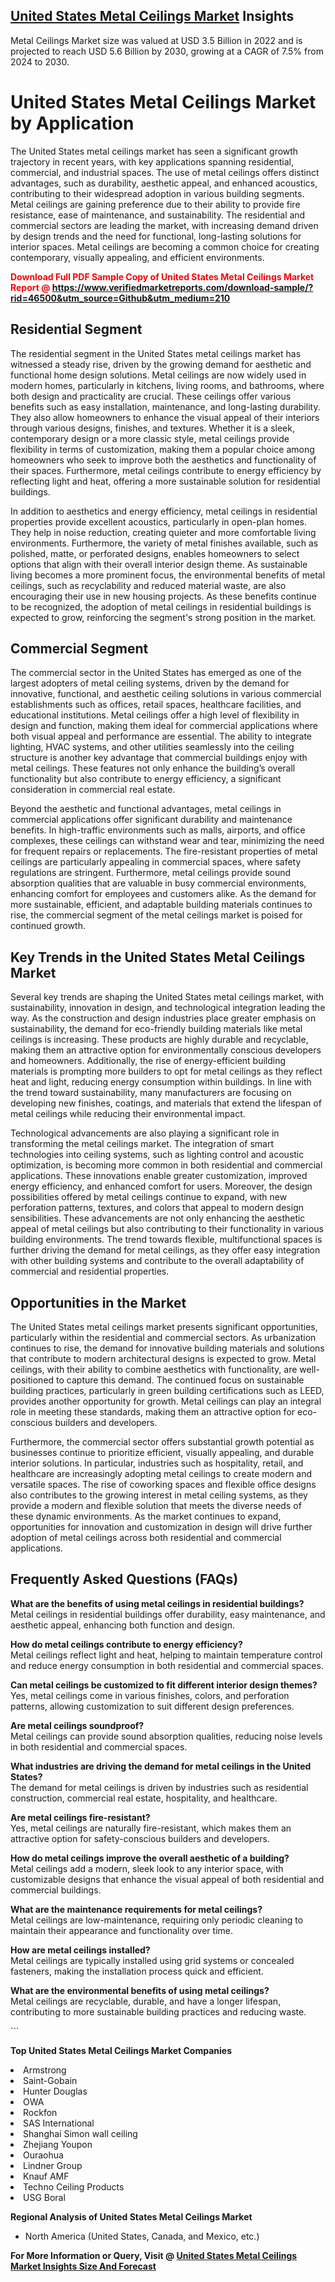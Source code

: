 <h2><a href="https://www.verifiedmarketreports.com/download-sample/?rid=46500&amp;utm_source=Github&amp;utm_medium=210" target="_blank">United States Metal Ceilings Market</a> Insights</h2><p>Metal Ceilings Market size was valued at USD 3.5 Billion in 2022 and is projected to reach USD 5.6 Billion by 2030, growing at a CAGR of 7.5% from 2024 to 2030.</p><p><h1>United States Metal Ceilings Market by Application</h1><p>The United States metal ceilings market has seen a significant growth trajectory in recent years, with key applications spanning residential, commercial, and industrial spaces. The use of metal ceilings offers distinct advantages, such as durability, aesthetic appeal, and enhanced acoustics, contributing to their widespread adoption in various building segments. Metal ceilings are gaining preference due to their ability to provide fire resistance, ease of maintenance, and sustainability. The residential and commercial sectors are leading the market, with increasing demand driven by design trends and the need for functional, long-lasting solutions for interior spaces. Metal ceilings are becoming a common choice for creating contemporary, visually appealing, and efficient environments. <strong><p><span class=""><span style="color: #ff0000;"><strong>Download Full PDF Sample Copy of United States Metal Ceilings Market Report</strong> @ </span><a href="https://www.verifiedmarketreports.com/download-sample/?rid=46500&amp;utm_source=Github&amp;utm_medium=210" target="_blank">https://www.verifiedmarketreports.com/download-sample/?rid=46500&amp;utm_source=Github&amp;utm_medium=210</a></span></p></strong></p><h2>Residential Segment</h2><p>The residential segment in the United States metal ceilings market has witnessed a steady rise, driven by the growing demand for aesthetic and functional home design solutions. Metal ceilings are now widely used in modern homes, particularly in kitchens, living rooms, and bathrooms, where both design and practicality are crucial. These ceilings offer various benefits such as easy installation, maintenance, and long-lasting durability. They also allow homeowners to enhance the visual appeal of their interiors through various designs, finishes, and textures. Whether it is a sleek, contemporary design or a more classic style, metal ceilings provide flexibility in terms of customization, making them a popular choice among homeowners who seek to improve both the aesthetics and functionality of their spaces. Furthermore, metal ceilings contribute to energy efficiency by reflecting light and heat, offering a more sustainable solution for residential buildings.</p><p>In addition to aesthetics and energy efficiency, metal ceilings in residential properties provide excellent acoustics, particularly in open-plan homes. They help in noise reduction, creating quieter and more comfortable living environments. Furthermore, the variety of metal finishes available, such as polished, matte, or perforated designs, enables homeowners to select options that align with their overall interior design theme. As sustainable living becomes a more prominent focus, the environmental benefits of metal ceilings, such as recyclability and reduced material waste, are also encouraging their use in new housing projects. As these benefits continue to be recognized, the adoption of metal ceilings in residential buildings is expected to grow, reinforcing the segment's strong position in the market.</p><h2>Commercial Segment</h2><p>The commercial sector in the United States has emerged as one of the largest adopters of metal ceiling systems, driven by the demand for innovative, functional, and aesthetic ceiling solutions in various commercial establishments such as offices, retail spaces, healthcare facilities, and educational institutions. Metal ceilings offer a high level of flexibility in design and function, making them ideal for commercial applications where both visual appeal and performance are essential. The ability to integrate lighting, HVAC systems, and other utilities seamlessly into the ceiling structure is another key advantage that commercial buildings enjoy with metal ceilings. These features not only enhance the building’s overall functionality but also contribute to energy efficiency, a significant consideration in commercial real estate.</p><p>Beyond the aesthetic and functional advantages, metal ceilings in commercial applications offer significant durability and maintenance benefits. In high-traffic environments such as malls, airports, and office complexes, these ceilings can withstand wear and tear, minimizing the need for frequent repairs or replacements. The fire-resistant properties of metal ceilings are particularly appealing in commercial spaces, where safety regulations are stringent. Furthermore, metal ceilings provide sound absorption qualities that are valuable in busy commercial environments, enhancing comfort for employees and customers alike. As the demand for more sustainable, efficient, and adaptable building materials continues to rise, the commercial segment of the metal ceilings market is poised for continued growth.</p><h2>Key Trends in the United States Metal Ceilings Market</h2><p>Several key trends are shaping the United States metal ceilings market, with sustainability, innovation in design, and technological integration leading the way. As the construction and design industries place greater emphasis on sustainability, the demand for eco-friendly building materials like metal ceilings is increasing. These products are highly durable and recyclable, making them an attractive option for environmentally conscious developers and homeowners. Additionally, the rise of energy-efficient building materials is prompting more builders to opt for metal ceilings as they reflect heat and light, reducing energy consumption within buildings. In line with the trend toward sustainability, many manufacturers are focusing on developing new finishes, coatings, and materials that extend the lifespan of metal ceilings while reducing their environmental impact.</p><p>Technological advancements are also playing a significant role in transforming the metal ceilings market. The integration of smart technologies into ceiling systems, such as lighting control and acoustic optimization, is becoming more common in both residential and commercial applications. These innovations enable greater customization, improved energy efficiency, and enhanced comfort for users. Moreover, the design possibilities offered by metal ceilings continue to expand, with new perforation patterns, textures, and colors that appeal to modern design sensibilities. These advancements are not only enhancing the aesthetic appeal of metal ceilings but also contributing to their functionality in various building environments. The trend towards flexible, multifunctional spaces is further driving the demand for metal ceilings, as they offer easy integration with other building systems and contribute to the overall adaptability of commercial and residential properties.</p><h2>Opportunities in the Market</h2><p>The United States metal ceilings market presents significant opportunities, particularly within the residential and commercial sectors. As urbanization continues to rise, the demand for innovative building materials and solutions that contribute to modern architectural designs is expected to grow. Metal ceilings, with their ability to combine aesthetics with functionality, are well-positioned to capture this demand. The continued focus on sustainable building practices, particularly in green building certifications such as LEED, provides another opportunity for growth. Metal ceilings can play an integral role in meeting these standards, making them an attractive option for eco-conscious builders and developers.</p><p>Furthermore, the commercial sector offers substantial growth potential as businesses continue to prioritize efficient, visually appealing, and durable interior solutions. In particular, industries such as hospitality, retail, and healthcare are increasingly adopting metal ceilings to create modern and versatile spaces. The rise of coworking spaces and flexible office designs also contributes to the growing interest in metal ceiling systems, as they provide a modern and flexible solution that meets the diverse needs of these dynamic environments. As the market continues to expand, opportunities for innovation and customization in design will drive further adoption of metal ceilings across both residential and commercial applications.</p><h2>Frequently Asked Questions (FAQs)</h2><p><strong>What are the benefits of using metal ceilings in residential buildings?</strong><br> Metal ceilings in residential buildings offer durability, easy maintenance, and aesthetic appeal, enhancing both function and design.</p><p><strong>How do metal ceilings contribute to energy efficiency?</strong><br> Metal ceilings reflect light and heat, helping to maintain temperature control and reduce energy consumption in both residential and commercial spaces.</p><p><strong>Can metal ceilings be customized to fit different interior design themes?</strong><br> Yes, metal ceilings come in various finishes, colors, and perforation patterns, allowing customization to suit different design preferences.</p><p><strong>Are metal ceilings soundproof?</strong><br> Metal ceilings can provide sound absorption qualities, reducing noise levels in both residential and commercial spaces.</p><p><strong>What industries are driving the demand for metal ceilings in the United States?</strong><br> The demand for metal ceilings is driven by industries such as residential construction, commercial real estate, hospitality, and healthcare.</p><p><strong>Are metal ceilings fire-resistant?</strong><br> Yes, metal ceilings are naturally fire-resistant, which makes them an attractive option for safety-conscious builders and developers.</p><p><strong>How do metal ceilings improve the overall aesthetic of a building?</strong><br> Metal ceilings add a modern, sleek look to any interior space, with customizable designs that enhance the visual appeal of both residential and commercial buildings.</p><p><strong>What are the maintenance requirements for metal ceilings?</strong><br> Metal ceilings are low-maintenance, requiring only periodic cleaning to maintain their appearance and functionality over time.</p><p><strong>How are metal ceilings installed?</strong><br> Metal ceilings are typically installed using grid systems or concealed fasteners, making the installation process quick and efficient.</p><p><strong>What are the environmental benefits of using metal ceilings?</strong><br> Metal ceilings are recyclable, durable, and have a longer lifespan, contributing to more sustainable building practices and reducing waste.</p>```</p><p><strong>Top United States Metal Ceilings Market Companies</strong></p><div data-test-id=""><p><li>Armstrong</li><li> Saint-Gobain</li><li> Hunter Douglas</li><li> OWA</li><li> Rockfon</li><li> SAS International</li><li> Shanghai Simon wall ceiling</li><li> Zhejiang Youpon</li><li> Ouraohua</li><li> Lindner Group</li><li> Knauf AMF</li><li> Techno Ceiling Products</li><li> USG Boral</li></p><div><strong>Regional Analysis of&nbsp;United States Metal Ceilings Market</strong></div><ul><li dir="ltr"><p dir="ltr">North America&nbsp;(United States, Canada, and Mexico, etc.)</p></li></ul><p><strong>For More Information or Query, Visit @&nbsp;</strong><strong><a href="https://www.verifiedmarketreports.com/product/global-metal-ceilings-market-2019-by-manufacturers-regions-type-and-application-forecast-to-2024/?utm_source=Github&amp;utm_medium=210" target="_blank">United States Metal Ceilings Market Insights Size And Forecast</a></strong></p></div>
